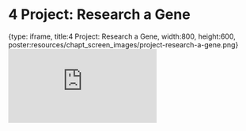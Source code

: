 # 4 Project: Research a Gene
 
{type: iframe, title:4 Project: Research a Gene, width:800, height:600, poster:resources/chapt_screen_images/project-research-a-gene.png}
![](https://science.c-moor.org/module-model-org-db/project-research-a-gene.html)
 

 
